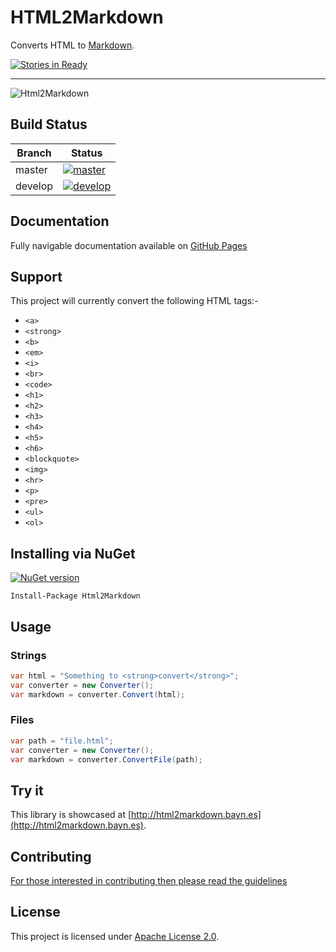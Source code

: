 # HTML2Markdown

Converts HTML to [Markdown](http://daringfireball.net/projects/markdown/syntax).

[![Stories in Ready](https://badge.waffle.io/baynezy/Html2Markdown.svg?label=ready&title=Stories%20in%20Ready)](http://waffle.io/baynezy/Html2Markdown)

---

![Html2Markdown](https://cloud.githubusercontent.com/assets/1049999/11505182/0480ad76-9841-11e5-8a62-126d4b7c03be.png)

## Build Status

| Branch | Status |
| ------ | ------ |
| master | [![master](https://ci.appveyor.com/api/projects/status/cbi6sknslvu3rq6n/branch/master?svg=true)](https://ci.appveyor.com/project/baynezy/html2markdown) |
| develop | [![develop](https://ci.appveyor.com/api/projects/status/cbi6sknslvu3rq6n/branch/develop?svg=true)](https://ci.appveyor.com/project/baynezy/html2markdown) |

## Documentation

Fully navigable documentation available on [GitHub Pages](http://baynezy.github.io/Html2Markdown/)

## Support

This project will currently convert the following HTML tags:-

- `<a>`
- `<strong>`
- `<b>`
- `<em>`
- `<i>`
- `<br>`
- `<code>`
- `<h1>`
- `<h2>`
- `<h3>`
- `<h4>`
- `<h5>`
- `<h6>`
- `<blockquote>`
- `<img>`
- `<hr>`
- `<p>`
- `<pre>`
- `<ul>`
- `<ol>`

## Installing via NuGet

[![NuGet version](https://badge.fury.io/nu/Html2Markdown.svg)](http://badge.fury.io/nu/Html2Markdown)

    Install-Package Html2Markdown

## Usage

### Strings

```csharp
var html = "Something to <strong>convert</strong>";
var converter = new Converter();
var markdown = converter.Convert(html);
```

### Files

```csharp
var path = "file.html";
var converter = new Converter();
var markdown = converter.ConvertFile(path);
```

## Try it

This library is showcased at [http://html2markdown.bayn.es](http://html2markdown.bayn.es).

## Contributing

[For those interested in contributing then please read the guidelines](CONTRIBUTING.md)

## License

This project is licensed under [Apache License 2.0](http://www.apache.org/licenses/LICENSE-2.0).